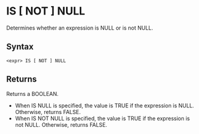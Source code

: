 # IS [ NOT ] NULL

Determines whether an expression is NULL or is not NULL.

## Syntax

```scopeql
<expr> IS [ NOT ] NULL
```

## Returns

Returns a BOOLEAN.

* When IS NULL is specified, the value is TRUE if the expression is NULL. Otherwise, returns FALSE.
* When IS NOT NULL is specified, the value is TRUE if the expression is not NULL. Otherwise, returns FALSE.

